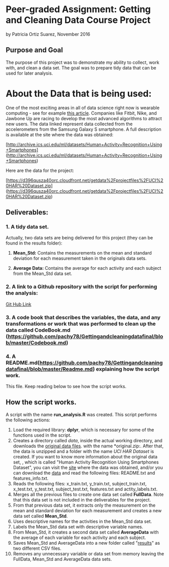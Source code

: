 # Peer-graded Assignment: Getting and Cleaning Data Course Project
by Patricia Ortiz Suarez, November 2016

## Purpose and Goal
The purpose of this project was to demonstrate my ability to collect, work with, and clean a data set. 
The goal was to prepare tidy data that can be used for later analysis. 



# About the Data that is being used:
One of the most exciting areas in all of data science right now is wearable computing - see for example [this article](http://www.insideactivitytracking.com/data-science-activity-tracking-and-the-battle-for-the-worlds-top-sports-brand/). 
Companies like Fitbit, Nike, and Jawbone Up are racing to develop the most advanced algorithms to attract new users. 
The data linked represent data collected from the accelerometers from the Samsung Galaxy S smartphone. 
A full description is available at the site where the data was obtained:

[http://archive.ics.uci.edu/ml/datasets/Human+Activity+Recognition+Using+Smartphones]
(http://archive.ics.uci.edu/ml/datasets/Human+Activity+Recognition+Using+Smartphones)

Here are the data for the project:

[https://d396qusza40orc.cloudfront.net/getdata%2Fprojectfiles%2FUCI%20HAR%20Dataset.zip]
(https://d396qusza40orc.cloudfront.net/getdata%2Fprojectfiles%2FUCI%20HAR%20Dataset.zip)

## Deliverables: 

### 1. A tidy data set.
Actually, two data sets are being delivered for this project (they can be found in the results folder):

1. **Mean_Std:** Contains the measurements on the mean and standard deviation for each measurement taken in the originals data sets.

2. **Average Data:** Contains the average for each activity and each subject from the Mean_Std data set.

### 2. A link to a Github repository with the script for performing the analysis: 
[Git Hub Link](https://github.com/pachy78/Gettingandcleaningdatafinal)
### 3. A code book that describes the variables, the data, and any transformations or work that was performed to clean up the data called CodeBook.md (https://github.com/pachy78/Gettingandcleaningdatafinal/blob/master/Codebook.md) 
### 4. A README.md(https://github.com/pachy78/Gettingandcleaningdatafinal/blob/master/Readme.md) explaining how the script work.
This file. Keep reading below to see how the script works.

## How the script works.

A script with the name **run_analysis.R** was created. This script performs the following actions:

1. Load the required library: **dplyr**, which is necessary for some of the functions used in the script.
2. Creates a directory called *data*, inside the actual working directory, and downloads the [original data files](https://d396qusza40orc.cloudfront.net/getdata%2Fprojectfiles%2FUCI%20HAR%20Dataset.zip). with the name
*original.zip:. After that, the data is unzipped and a folder with the name *UCI HAR Dataset* is created. If you want to know more information about the original data set, , which is called "Human Activity Recognition Using Smartphones Dataset", you can visit the [site](http://archive.ics.uci.edu/ml/datasets/Human+Activity+Recognition+Using+Smartphones) where the data was obtained, 
and/or you can download the [data](https://d396qusza40orc.cloudfront.net/getdata%2Fprojectfiles%2FUCI%20HAR%20Dataset.zip) and read the following files: README.txt and features_info.txt. 
3. Reads the following files: x_train.txt, y_train.txt, subject_train.txt, x_test.txt, y_test.txt, subject_test.txt, features.txt and actity_labels.txt.
4. Merges all the previous files to create one data set called **FullData**. Note that this data set is not included in the deliverables for the project.
5. From that previous data set, it extracts only the measurement on the mean and standard deviation for each measurement and creates a new data set called **Mean_Std**.
6. Uses descriptive names for the activities in the Mean_Std data set.
7. Labels the Mean_Std data set with descriptive variable names.
8. From Mean_Std, it creates a second data set called **AverageData** with the average of each variable for each activity and each subject.
9. Saves Mean_Std and AverageData into a new folder called "[results](https://github.com/pachy78/Gettingandcleaningdatafinal/tree/master/results)" as two different CSV files.
10. Removes any unnecessary variable or data set from memory leaving the FullData, Mean_Std and AverageData data sets.



